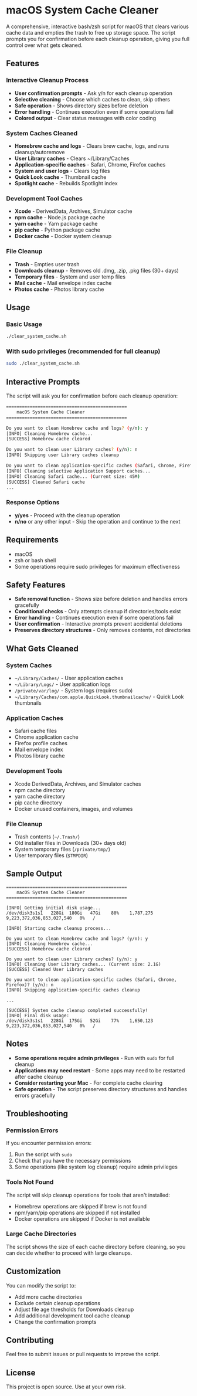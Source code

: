 # macOS System Cache Cleaner

A comprehensive, interactive bash/zsh script for macOS that clears various cache data and empties the trash to free up storage space. The script prompts you for confirmation before each cleanup operation, giving you full control over what gets cleaned.

## Features

### Interactive Cleanup Process
- **User confirmation prompts** - Ask y/n for each cleanup operation
- **Selective cleaning** - Choose which caches to clean, skip others
- **Safe operation** - Shows directory sizes before deletion
- **Error handling** - Continues execution even if some operations fail
- **Colored output** - Clear status messages with color coding

### System Caches Cleaned
- **Homebrew cache and logs** - Clears brew cache, logs, and runs cleanup/autoremove
- **User Library caches** - Clears ~/Library/Caches
- **Application-specific caches** - Safari, Chrome, Firefox caches
- **System and user logs** - Clears log files
- **Quick Look cache** - Thumbnail cache
- **Spotlight cache** - Rebuilds Spotlight index

### Development Tool Caches
- **Xcode** - DerivedData, Archives, Simulator cache
- **npm cache** - Node.js package cache
- **yarn cache** - Yarn package cache
- **pip cache** - Python package cache
- **Docker cache** - Docker system cleanup

### File Cleanup
- **Trash** - Empties user trash
- **Downloads cleanup** - Removes old .dmg, .zip, .pkg files (30+ days)
- **Temporary files** - System and user temp files
- **Mail cache** - Mail envelope index cache
- **Photos cache** - Photos library cache

## Usage

### Basic Usage
```bash
./clear_system_cache.sh
```

### With sudo privileges (recommended for full cleanup)
```bash
sudo ./clear_system_cache.sh
```

## Interactive Prompts

The script will ask you for confirmation before each cleanup operation:

```bash
==============================================
    macOS System Cache Cleaner
==============================================

Do you want to clean Homebrew cache and logs? (y/n): y
[INFO] Cleaning Homebrew cache...
[SUCCESS] Homebrew cache cleared

Do you want to clean user Library caches? (y/n): n
[INFO] Skipping user Library caches cleanup

Do you want to clean application-specific caches (Safari, Chrome, Firefox)? (y/n): y
[INFO] Cleaning selective Application Support caches...
[INFO] Cleaning Safari cache... (Current size: 45M)
[SUCCESS] Cleaned Safari cache
...
```

### Response Options
- **y/yes** - Proceed with the cleanup operation
- **n/no** or any other input - Skip the operation and continue to the next

## Requirements

- macOS
- zsh or bash shell
- Some operations require sudo privileges for maximum effectiveness

## Safety Features

- **Safe removal function** - Shows size before deletion and handles errors gracefully
- **Conditional checks** - Only attempts cleanup if directories/tools exist
- **Error handling** - Continues execution even if some operations fail
- **User confirmation** - Interactive prompts prevent accidental deletions
- **Preserves directory structures** - Only removes contents, not directories

## What Gets Cleaned

### System Caches
- `~/Library/Caches/` - User application caches
- `~/Library/Logs/` - User application logs
- `/private/var/log/` - System logs (requires sudo)
- `~/Library/Caches/com.apple.QuickLook.thumbnailcache/` - Quick Look thumbnails

### Application Caches
- Safari cache files
- Chrome application cache
- Firefox profile caches
- Mail envelope index
- Photos library cache

### Development Tools
- Xcode DerivedData, Archives, and Simulator caches
- npm cache directory
- yarn cache directory
- pip cache directory
- Docker unused containers, images, and volumes

### File Cleanup
- Trash contents (`~/.Trash/`)
- Old installer files in Downloads (30+ days old)
- System temporary files (`/private/tmp/`)
- User temporary files (`$TMPDIR`)

## Sample Output

```
==============================================
    macOS System Cache Cleaner
==============================================

[INFO] Getting initial disk usage...
/dev/disk3s1s1   228Gi  180Gi   47Gi    80%    1,787,275 9,223,372,036,853,027,540   0%   /

[INFO] Starting cache cleanup process...

Do you want to clean Homebrew cache and logs? (y/n): y
[INFO] Cleaning Homebrew cache...
[SUCCESS] Homebrew cache cleared

Do you want to clean user Library caches? (y/n): y
[INFO] Cleaning User Library caches... (Current size: 2.1G)
[SUCCESS] Cleaned User Library caches

Do you want to clean application-specific caches (Safari, Chrome, Firefox)? (y/n): n
[INFO] Skipping application-specific caches cleanup

...

[SUCCESS] System cache cleanup completed successfully!
[INFO] Final disk usage:
/dev/disk3s1s1   228Gi  175Gi   52Gi    77%    1,650,123 9,223,372,036,853,027,540   0%   /
```

## Notes

- **Some operations require admin privileges** - Run with `sudo` for full cleanup
- **Applications may need restart** - Some apps may need to be restarted after cache cleanup
- **Consider restarting your Mac** - For complete cache clearing
- **Safe operation** - The script preserves directory structures and handles errors gracefully

## Troubleshooting

### Permission Errors
If you encounter permission errors:
1. Run the script with `sudo`
2. Check that you have the necessary permissions
3. Some operations (like system log cleanup) require admin privileges

### Tools Not Found
The script will skip cleanup operations for tools that aren't installed:
- Homebrew operations are skipped if brew is not found
- npm/yarn/pip operations are skipped if not installed
- Docker operations are skipped if Docker is not available

### Large Cache Directories
The script shows the size of each cache directory before cleaning, so you can decide whether to proceed with large cleanups.

## Customization

You can modify the script to:
- Add more cache directories
- Exclude certain cleanup operations
- Adjust file age thresholds for Downloads cleanup
- Add additional development tool cache cleanup
- Change the confirmation prompts

## Contributing

Feel free to submit issues or pull requests to improve the script.

## License

This project is open source. Use at your own risk.
